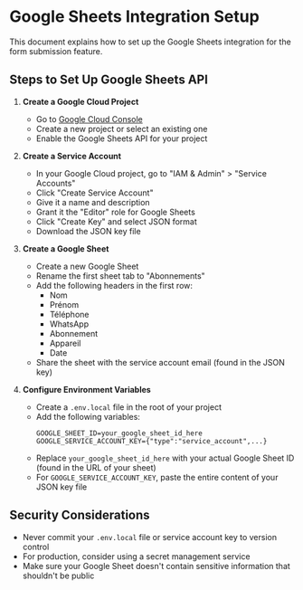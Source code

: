 # Google Sheets Integration Setup

This document explains how to set up the Google Sheets integration for the form submission feature.

## Steps to Set Up Google Sheets API

1. **Create a Google Cloud Project**
   - Go to [Google Cloud Console](https://console.cloud.google.com/)
   - Create a new project or select an existing one
   - Enable the Google Sheets API for your project

2. **Create a Service Account**
   - In your Google Cloud project, go to "IAM & Admin" > "Service Accounts"
   - Click "Create Service Account"
   - Give it a name and description
   - Grant it the "Editor" role for Google Sheets
   - Click "Create Key" and select JSON format
   - Download the JSON key file

3. **Create a Google Sheet**
   - Create a new Google Sheet
   - Rename the first sheet tab to "Abonnements"
   - Add the following headers in the first row:
     - Nom
     - Prénom
     - Téléphone
     - WhatsApp
     - Abonnement
     - Appareil
     - Date
   - Share the sheet with the service account email (found in the JSON key)

4. **Configure Environment Variables**
   - Create a `.env.local` file in the root of your project
   - Add the following variables:
     ```
     GOOGLE_SHEET_ID=your_google_sheet_id_here
     GOOGLE_SERVICE_ACCOUNT_KEY={"type":"service_account",...}
     ```
   - Replace `your_google_sheet_id_here` with your actual Google Sheet ID (found in the URL of your sheet)
   - For `GOOGLE_SERVICE_ACCOUNT_KEY`, paste the entire content of your JSON key file

## Security Considerations

- Never commit your `.env.local` file or service account key to version control
- For production, consider using a secret management service
- Make sure your Google Sheet doesn't contain sensitive information that shouldn't be public
